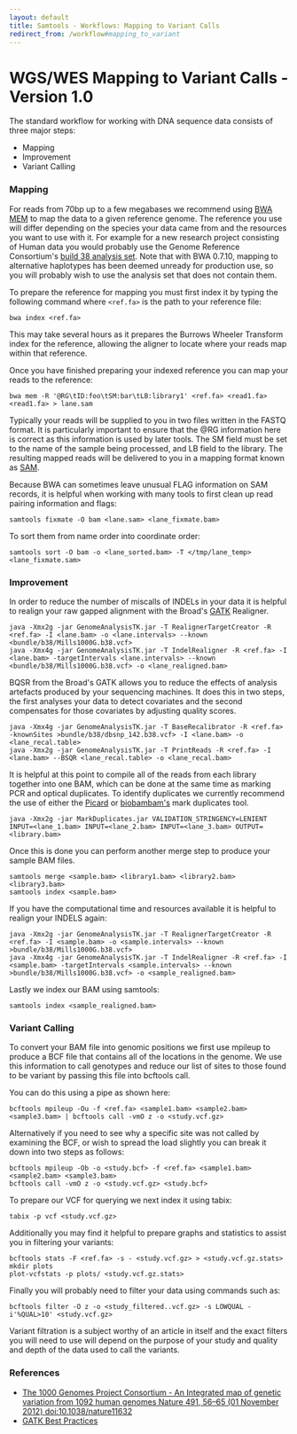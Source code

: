 ```yaml
---
layout: default
title: Samtools - Workflows: Mapping to Variant Calls
redirect_from: /workflow#mapping_to_variant
---
```


# <a name="mapping_to_variant"></a>WGS/WES Mapping to Variant Calls - Version 1.0
The standard workflow for working with DNA sequence data consists of three major steps:

* Mapping
* Improvement
* Variant Calling
	

### Mapping
For reads from 70bp up to a few megabases we recommend using [BWA MEM](http://bio-bwa.sourceforge.net/) to map the data to
a given reference genome. The reference you use will differ depending on the species your data came from and the resources you want to use with it. For example
for a new research project consisting of Human data you would probably use the Genome Reference Consortium's [build 38 analysis set](ftp://ftp.ncbi.nlm.nih.gov/genbank/genomes/Eukaryotes/vertebrates_mammals/Homo_sapiens/GRCh38/seqs_for_alignment_pipelines). Note that with BWA 0.7.10, mapping to alternative haplotypes has been deemed unready for production use, so you will probably wish to use
the analysis set that does not contain them.


To prepare the reference for mapping you must first index it by typing the following command where `<ref.fa>` is the path to your reference file:

	bwa index <ref.fa>

This may take several hours as it prepares the Burrows Wheeler Transform index for the reference, allowing the aligner to locate where your reads map within that reference.

Once you have finished preparing your indexed reference you can map your reads to the reference:

	bwa mem -R '@RG\tID:foo\tSM:bar\tLB:library1' <ref.fa> <read1.fa> <read1.fa> > lane.sam

Typically your reads will be supplied to you in two files written in the FASTQ format.  It is particularly important to ensure that the @RG information here is correct as this information is used
by later tools. The SM field must be set to the name of the sample being processed, and LB field to the library.  The resulting mapped reads will be delivered to you in a mapping format known as [SAM](http://samtools.github.io/hts-specs/).

Because BWA can sometimes leave unusual FLAG information on SAM records, it is helpful when working with many tools to first clean up read pairing information and flags:

	samtools fixmate -O bam <lane.sam> <lane_fixmate.bam>

To sort them from name order into coordinate order:

	samtools sort -O bam -o <lane_sorted.bam> -T </tmp/lane_temp> <lane_fixmate.sam>

### Improvement
In order to reduce the number of miscalls of INDELs in your data it is helpful to realign your raw gapped alignment with the Broad's [GATK](https://www.broadinstitute.org/gatk/) Realigner.

	java -Xmx2g -jar GenomeAnalysisTK.jar -T RealignerTargetCreator -R <ref.fa> -I <lane.bam> -o <lane.intervals> --known <bundle/b38/Mills1000G.b38.vcf>
	java -Xmx4g -jar GenomeAnalysisTK.jar -T IndelRealigner -R <ref.fa> -I <lane.bam> -targetIntervals <lane.intervals> --known <bundle/b38/Mills1000G.b38.vcf> -o <lane_realigned.bam>


BQSR from the Broad's GATK allows you to reduce the effects of analysis artefacts produced by your sequencing machines.  It does this in two steps, the first analyses your data to
detect covariates and the second compensates for those covariates by adjusting quality scores.

	java -Xmx4g -jar GenomeAnalysisTK.jar -T BaseRecalibrator -R <ref.fa> -knownSites >bundle/b38/dbsnp_142.b38.vcf> -I <lane.bam> -o <lane_recal.table>
	java -Xmx2g -jar GenomeAnalysisTK.jar -T PrintReads -R <ref.fa> -I <lane.bam> --BSQR <lane_recal.table> -o <lane_recal.bam>

It is helpful at this point to compile all of the reads from each library together into one BAM, which can be done at the same time as marking PCR and optical duplicates. To identify duplicates we
currently recommend the use of either the [Picard](http://picard.sourceforge.net/command-line-overview.shtml#MarkDuplicates) or [biobambam's](https://github.com/gt1/biobambam) mark duplicates tool.

	java -Xmx2g -jar MarkDuplicates.jar VALIDATION_STRINGENCY=LENIENT INPUT=<lane_1.bam> INPUT=<lane_2.bam> INPUT=<lane_3.bam> OUTPUT=<library.bam>

Once this is done you can perform another merge step to produce your sample BAM files.

	samtools merge <sample.bam> <library1.bam> <library2.bam> <library3.bam>
	samtools index <sample.bam>

If you have the computational time and resources available it is helpful to realign your INDELS again:

	java -Xmx2g -jar GenomeAnalysisTK.jar -T RealignerTargetCreator -R <ref.fa> -I <sample.bam> -o <sample.intervals> --known >bundle/b38/Mills1000G.b38.vcf>
	java -Xmx4g -jar GenomeAnalysisTK.jar -T IndelRealigner -R <ref.fa> -I <sample.bam> -targetIntervals <sample.intervals> --known >bundle/b38/Mills1000G.b38.vcf> -o <sample_realigned.bam>

Lastly we index our BAM using samtools:

	samtools index <sample_realigned.bam>


### Variant Calling
To convert your BAM file into genomic positions we first use mpileup to produce a BCF file that contains all of the locations in the genome.  We use this information to call genotypes
and reduce our list of sites to those found to be variant by passing this file into bcftools call.

You can do this using a pipe as shown here:

	bcftools mpileup -Ou -f <ref.fa> <sample1.bam> <sample2.bam> <sample3.bam> | bcftools call -vmO z -o <study.vcf.gz>

Alternatively if you need to see why a specific site was not called by examining the BCF, or wish to spread the load slightly you can break it down into two steps as follows:

	bcftools mpileup -Ob -o <study.bcf> -f <ref.fa> <sample1.bam> <sample2.bam> <sample3.bam>
	bcftools call -vmO z -o <study.vcf.gz> <study.bcf>

To prepare our VCF for querying we next index it using tabix:

	tabix -p vcf <study.vcf.gz>

Additionally you may find it helpful to prepare graphs and statistics to assist you in filtering your variants:

	bcftools stats -F <ref.fa> -s - <study.vcf.gz> > <study.vcf.gz.stats>
	mkdir plots
	plot-vcfstats -p plots/ <study.vcf.gz.stats>

Finally you will probably need to filter your data using commands such as:

	bcftools filter -O z -o <study_filtered..vcf.gz> -s LOWQUAL -i'%QUAL>10' <study.vcf.gz>

Variant filtration is a subject worthy of an article in itself and the exact filters you will need to use will depend on the purpose of your study and quality and depth of the data used to call the variants.

### References
* [The 1000 Genomes Project Consortium - An Integrated map of genetic variation from 1092 human genomes Nature 491, 56–65 (01 November 2012) doi:10.1038/nature11632](http://dx.doi.org/10.1038/nature11632)
* [GATK Best Practices](http://www.broadinstitute.org/gatk/guide/best-practices)


